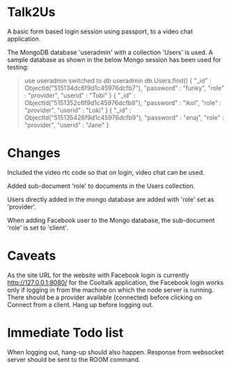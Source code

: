 Talk2Us
=======
A basic form based login session using passport, to a video chat application.

The MongoDB database 'useradmin' with a collection 'Users' is used.
A sample database as shown in the below Mongo session has been used
for testing:

> use useradmin
switched to db useradmin
> db.Users.find()
{ "_id" : ObjectId("515134dc6f9d1c45976dcfb7"), "password" : "funky", "role" : "provider", "userid" : "Tobi" }
{ "_id" : ObjectId("5151352c6f9d1c45976dcfb8"), "password" : "ikol", "role" : "provider", "userid" : "Loki" }
{ "_id" : ObjectId("515135426f9d1c45976dcfb9"), "password" : "enaj", "role" : "provider", "userid" : "Jane" }


Changes
=======
Included the video rtc code so that on login, video chat can be used.

Added sub-document 'role' to documents in the Users collection.

Users directly added in the mongo database are added with 'role' set
as 'provider'.

When adding Facebook user to the Mongo database, the sub-document
'role' is set to 'client'.

Caveats
=======
As the site URL for the website with Facebook login is currently
http://127.0.0.1:8080/ for the Cooltalk application,
the Facebook login works only if logging in from the machine on which
the node server is running.
There should be a provider available (connected) before clicking on
Connect from a client.
Hang up before logging out.

Immediate Todo list
===================
When logging out, hang-up should also happen.
Response from websocket server should be sent to the ROOM command.
